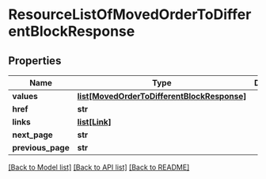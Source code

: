 # ResourceListOfMovedOrderToDifferentBlockResponse


## Properties
Name | Type | Description | Notes
------------ | ------------- | ------------- | -------------
**values** | [**list[MovedOrderToDifferentBlockResponse]**](MovedOrderToDifferentBlockResponse.md) |  | 
**href** | **str** |  | [optional] 
**links** | [**list[Link]**](Link.md) |  | [optional] 
**next_page** | **str** |  | [optional] 
**previous_page** | **str** |  | [optional] 

[[Back to Model list]](../README.md#documentation-for-models) [[Back to API list]](../README.md#documentation-for-api-endpoints) [[Back to README]](../README.md)


